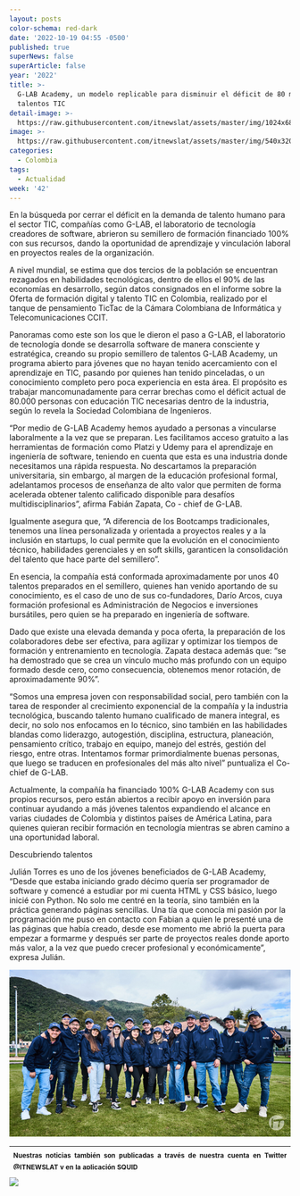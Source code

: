 ```yaml
---
layout: posts
color-schema: red-dark
date: '2022-10-19 04:55 -0500'
published: true
superNews: false
superArticle: false
year: '2022'
title: >-
  G-LAB Academy, un modelo replicable para disminuir el déficit de 80 mil
  talentos TIC
detail-image: >-
  https://raw.githubusercontent.com/itnewslat/assets/master/img/1024x680/g-lab-team-g.jpg
image: >-
  https://raw.githubusercontent.com/itnewslat/assets/master/img/540x320/g-lab-team-p.jpg
categories:
  - Colombia
tags:
  - Actualidad
week: '42'
---
```

En la búsqueda por cerrar el déficit en la demanda de talento humano para el sector TIC, compañías como G-LAB, el laboratorio de tecnología creadores de software, abrieron su semillero de formación financiado 100% con sus recursos, dando la oportunidad de aprendizaje y vinculación laboral en proyectos reales de la organización.

A nivel mundial, se estima que dos tercios de la población se encuentran rezagados en habilidades tecnológicas, dentro de ellos el 90% de las economías en desarrollo, según datos consignados en el informe sobre la Oferta de formación digital y talento TIC en Colombia, realizado por el tanque de pensamiento TicTac de la Cámara Colombiana de Informática y Telecomunicaciones CCIT.
 
Panoramas como este son los que le dieron el paso a G-LAB, el laboratorio de tecnología donde se desarrolla software de manera consciente y estratégica, creando su propio semillero de talentos G-LAB Academy, un programa abierto para jóvenes que no hayan tenido acercamiento con el aprendizaje en TIC, pasando por quienes han tenido pinceladas, o un conocimiento completo pero poca experiencia en esta área.  El propósito es trabajar mancomunadamente para cerrar brechas como el déficit actual de 80.000 personas con educación TIC necesarias dentro de la industria, según lo revela la Sociedad Colombiana de Ingenieros.
 
“Por medio de G-LAB Academy hemos ayudado a personas a vincularse laboralmente a la vez que se preparan. Les facilitamos acceso gratuito a las herramientas de formación como Platzi y Udemy para el aprendizaje en ingeniería de software, teniendo en cuenta que esta es una industria donde necesitamos una rápida respuesta. No descartamos la preparación universitaria, sin embargo, al margen de la educación profesional formal, adelantamos procesos de enseñanza de alto valor que permiten de forma acelerada obtener talento calificado disponible para desafíos multidisciplinarios”, afirma Fabián Zapata, Co - chief de G-LAB.
 
Igualmente asegura que, “A diferencia de los Bootcamps tradicionales, tenemos una línea personalizada y orientada a proyectos reales y a la inclusión en startups, lo cual permite que la evolución en el conocimiento técnico, habilidades gerenciales y en soft skills, garanticen la consolidación del talento que hace parte del semillero”.
 
En esencia, la compañía está conformada aproximadamente por unos 40 talentos preparados en el semillero, quienes han venido aportando de su conocimiento, es el caso de uno de sus co-fundadores, Darío Arcos, cuya formación profesional es Administración de Negocios e inversiones bursátiles, pero quien se ha preparado en ingeniería de software.
 
Dado que existe una elevada demanda y poca oferta, la preparación de los colaboradores debe ser efectiva, para agilizar y optimizar los tiempos de formación y entrenamiento en tecnología. Zapata destaca además que: “se ha demostrado que se crea un vínculo mucho más profundo con un equipo formado desde cero, como consecuencia, obtenemos menor rotación, de aproximadamente 90%”.
 
“Somos una empresa joven con responsabilidad social, pero también con la tarea de responder al crecimiento exponencial de la compañía y la industria tecnológica, buscando talento humano cualificado de manera integral, es decir, no solo nos enfocamos en lo técnico, sino también en las habilidades blandas como liderazgo, autogestión, disciplina, estructura, planeación, pensamiento crítico, trabajo en equipo, manejo del estrés, gestión del riesgo, entre otras. Intentamos formar primordialmente buenas personas, que luego se traducen en profesionales del más alto nivel” puntualiza el Co- chief de G-LAB.
 
Actualmente, la compañía ha financiado 100% G-LAB Academy con sus propios recursos, pero están abiertos a recibir apoyo en inversión para continuar ayudando a más jóvenes talentos expandiendo el alcance en varias ciudades de Colombia y distintos países de América Latina, para quienes quieran recibir formación en tecnología mientras se abren camino a una oportunidad laboral.
 
Descubriendo talentos
 
Julián Torres es uno de los jóvenes beneficiados de G-LAB Academy, “Desde que estaba iniciando grado décimo quería ser programador de software y comencé a estudiar por mi cuenta HTML y CSS básico, luego inicié con Python. No solo me centré en la teoría, sino también en la práctica generando páginas sencillas. Una tía que conocía mi pasión por la programación me puso en contacto con Fabian a quien le presenté una de las páginas que había creado, desde ese momento me abrió la puerta para empezar a formarme y después ser parte de proyectos reales donde aporto más valor, a la vez que puedo crecer profesional y económicamente”, expresa Julián.  

![](https://raw.githubusercontent.com/itnewslat/assets/master/img/540x320/g-lab-team-p.jpg)

<table style="height: 42px;" width="569">
<tbody>
<tr>
<td style="text-align: justify;"><sub><strong>Nuestras noticias también son publicadas a través de nuestra cuenta en Twitter <a href="https://twitter.com/itnewslat?lang=es">@ITNEWSLAT</a> y en la aplicación <a href="https://squidapp.co/en/">SQUID</a></strong></sub></td>
</tr>
</tbody>
</table>

<img src="https://tracker.metricool.com/c3po.jpg?hash=56f88a41e39ab42c063cc51676587a04"/>